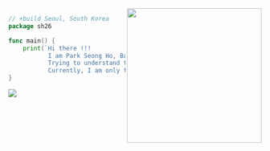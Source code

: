 <img align="right" width="268" src="https://github.com/sh26/sh26/images/senior-software-engineer.gif" />

```go
// +build Seoul, South Korea
package sh26

func main() {
    print(`Hi there !!! 
           I am Park Seong Ho, Backend Developer with 5 years of experience.
           Trying to understand the rapidly changing world every moment.
           Currently, I am only focused on improving my skills.`)
}
```

![](https://komarev.com/ghpvc/?username=sh26&color=ca8bd5&label=visitors)